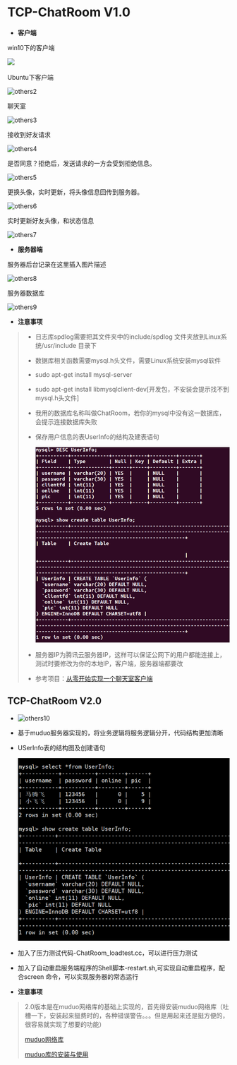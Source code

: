 # TCP-ChatRoom V1.0
 - **客户端**

 win10下的客户端

![](datum/others/1.png)

Ubuntu下客户端

![others2](datum/others/2.png)

聊天室

![others3](datum/others/3.png)

接收到好友请求

![others4](datum/others/4.png)

是否同意？拒绝后，发送请求的一方会受到拒绝信息。

![others5](datum/others/5.png)

更换头像，实时更新，将头像信息回传到服务器。

![others6](datum/others/6.png)

实时更新好友头像，和状态信息

![others7](datum/others/7.png)

 - **服务器端**

 服务器后台记录在这里插入图片描述

 ![others8](datum/others/8.png)

服务器数据库

![others9](datum/others/9.png)

 - **注意事项**

> - 日志库spdlog需要把其文件夹中的include/spdlog 文件夹放到Linux系统/usr/include 目录下
>
> - 数据库相关函数需要mysql.h头文件，需要Linux系统安装mysql软件
>
> - sudo apt-get install mysql-server
>
> - sudo apt-get install libmysqlclient-dev[开发包，不安装会提示找不到mysql.h头文件]
>
> - 我用的数据库名称叫做ChatRoom，若你的mysql中没有这一数据库，会提示连接数据库失败
>
> - 保存用户信息的表UserInfo的结构及建表语句
>
>   ![others12](datum/others/12.png)
>
> - 服务器IP为腾讯云服务器IP，这样可以保证公网下的用户都能连接上，测试时要修改为你的本地IP，客户端，服务器端都要改
>
> - 参考项目：[从零开始实现一个聊天室客户端](https://github.com/liu-jianhao/chatRoom)

## TCP-ChatRoom V2.0

- ![others10](datum/others/10.png)

- 基于muduo服务器实现的，将业务逻辑将服务逻辑分开，代码结构更加清晰

- USerInfo表的结构图及创建语句

  ![others11](datum/others/11.png)

- 加入了压力测试代码-ChatRoom_loadtest.cc，可以进行压力测试

- 加入了自动重启服务端程序的Shell脚本-restart.sh,可实现自动重启程序，配合screen 命令，可以实现服务器的常态运行

- **注意事项**

> 2.0版本是在muduo网络库的基础上实现的，首先得安装muduo网络库（吐槽一下，安装起来挺费时的，各种错误警告。。。但是用起来还是挺方便的，很容易就实现了想要的功能）
>
> [muduo网络库](https://github.com/chenshuo/muduo)
>
> [muduo库的安装与使用](https://blog.csdn.net/qq_34256375/article/details/53734877)